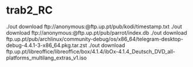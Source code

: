 # trab2_RC


./out download ftp://anonymous:@ftp.up.pt/pub/kodi/timestamp.txt
./out download ftp://anonymous:@ftp.up.pt/pub/parrot/index.db
./out download ftp.up.pt/pub/archlinux/community-debug/os/x86_64/telegram-desktop-debug-4.4.1-3-x86_64.pkg.tar.zst
./out download ftp.up.pt/libreoffice/libreoffice/box/4.1.4/ibOx-4.1.4_Deutsch_DVD_all-platforms_multilang_extras_v1.iso
